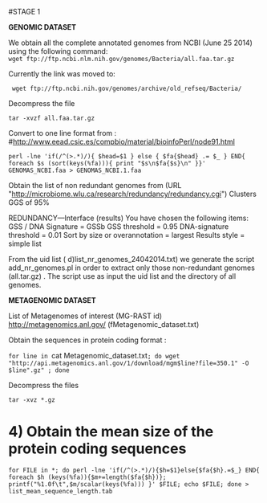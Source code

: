 #STAGE 1 

**GENOMIC DATASET**

We obtain all the complete annotated genomes from NCBI  (June 25 2014) using the following command:  
`wget ftp://ftp.ncbi.nlm.nih.gov/genomes/Bacteria/all.faa.tar.gz`

Currently the link was moved to: 

` wget ftp://ftp.ncbi.nih.gov/genomes/archive/old_refseq/Bacteria/`


Decompress the file 

`tar -xvzf all.faa.tar.gz`

Convert to one line format from : #http://www.eead.csic.es/compbio/material/bioinfoPerl/node91.html

`perl -lne 'if(/^(>.*)/){ $head=$1 } else { $fa{$head} .= $_ } END{ foreach $s (sort(keys(%fa))){ print "$s\n$fa{$s}\n" }}' GENOMAS_NCBI.faa > GENOMAS_NCBI.1.faa`


Obtain the list of non redundant genomes from (URL "http://microbiome.wlu.ca/research/redundancy/redundancy.cgi")
Clusters GGS of 95%

REDUNDANCY—Interface (results)
You have chosen the following items:
   GSS / DNA Signature = GSSb
    GSS threshold = 0.95
   DNA-signature threshold = 0.01
   Sort by size or overannotation = largest
  Results style = simple list


 From the uid list ( d)list_nr_genomes_24042014.txt) we generate the script add_nr_genomes.pl in order to extract only those non-redundant genomes
(all.tar.gz) . The script use as input the uid list and the directory of all genomes. 


**METAGENOMIC DATASET**


List of Metagenomes of interest (MG-RAST id)  http://metagenomics.anl.gov/   	(fMetagenomic_dataset.txt)

 Obtain the sequences in protein coding format :
 
`for line in `cat Metagenomic_dataset.txt`; do wget "http://api.metagenomics.anl.gov/1/download/mgm$line?file=350.1" -O  $line".gz" ; done`


Decompress the files 

`tar -xvz *.gz`
 
# 4) Obtain the mean size of the protein coding sequences  


 `for FILE in *; do perl -lne 'if(/^(>.*)/){$h=$1}else{$fa{$h}.=$_} END{ foreach $h (keys(%fa)){$m+=length($fa{$h})}; printf("%1.0f\t",$m/scalar(keys(%fa))) }' $FILE; echo $FILE; done > list_mean_sequence_length.tab`





